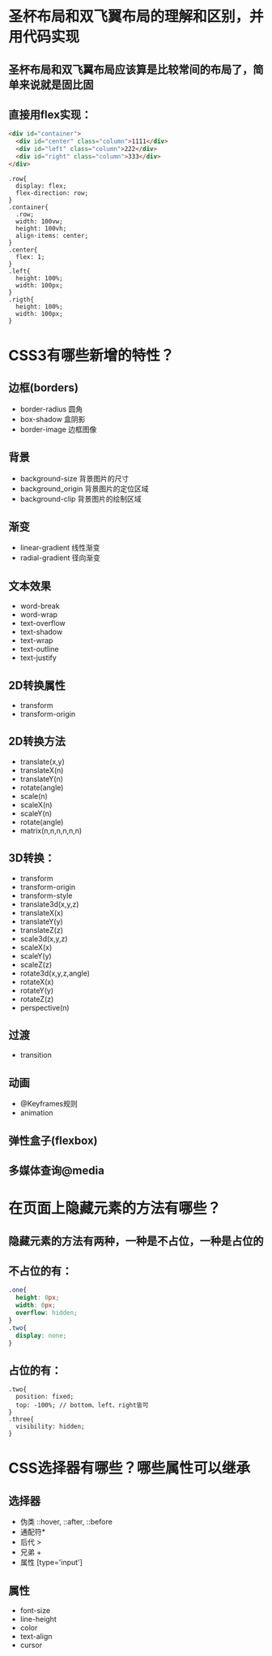 # 圣杯布局和双飞翼布局的理解和区别，并用代码实现

## 圣杯布局和双飞翼布局应该算是比较常间的布局了，简单来说就是固比固

## 直接用flex实现：

```html
<div id="container">
  <div id="center" class="column">1111</div>
  <div id="left" class="column">222</div>
  <div id="right" class="column">333</div>
</div>
```
```less
.row{
  display: flex;
  flex-direction: row;
}
.container{
  .row;
  width: 100vw;
  height: 100vh;
  align-items: center;
}
.center{
  flex: 1;
}
.left{
  height: 100%;
  width: 100px;
}
.rigth{
  height: 100%;
  width: 100px;
}
```

# CSS3有哪些新增的特性？
## 边框(borders)
- border-radius 圆角
- box-shadow 盒阴影
- border-image 边框图像
## 背景
- background-size 背景图片的尺寸
- background_origin 背景图片的定位区域
- background-clip 背景图片的绘制区域
## 渐变
- linear-gradient 线性渐变
- radial-gradient 径向渐变
## 文本效果
- word-break
- word-wrap
- text-overflow
- text-shadow
- text-wrap
- text-outline
- text-justify
## 2D转换属性
- transform
- transform-origin
## 2D转换方法

- translate(x,y)
- translateX(n)
- translateY(n)
- rotate(angle)
- scale(n)
- scaleX(n)
- scaleY(n)
- rotate(angle)
- matrix(n,n,n,n,n,n)
## 3D转换：

- transform
- transform-origin
- transform-style
- translate3d(x,y,z)
- translateX(x)
- translateY(y)
- translateZ(z)
- scale3d(x,y,z)
- scaleX(x)
- scaleY(y)
- scaleZ(z)
- rotate3d(x,y,z,angle)
- rotateX(x)
- rotateY(y)
- rotateZ(z)
- perspective(n)
## 过渡
- transition
## 动画
- @Keyframes规则
- animation
## 弹性盒子(flexbox)
## 多媒体查询@media

# 在页面上隐藏元素的方法有哪些？

## 隐藏元素的方法有两种，一种是不占位，一种是占位的

## 不占位的有：
```css
.one{
  height: 0px;
  width: 0px;
  overflow: hidden;
}
.two{
  display: none;
}
```
## 占位的有：
```less
.two{
  position: fixed;
  top: -100%; // bottom、left、right皆可
}
.three{
  visibility: hidden;
}
```

# CSS选择器有哪些？哪些属性可以继承

## 选择器

- 伪类 ::hover, ::after, ::before
- 通配符*
- 后代 >
- 兄弟 +
- 属性 [type='input']

## 属性

- font-size
- line-height
- color
- text-align
- cursor